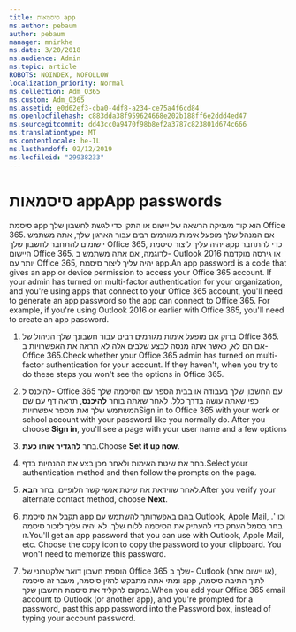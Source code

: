 ```yaml
---
title: סיסמאות app
ms.author: pebaum
author: pebaum
manager: mnirkhe
ms.date: 3/20/2018
ms.audience: Admin
ms.topic: article
ROBOTS: NOINDEX, NOFOLLOW
localization_priority: Normal
ms.collection: Adm_O365
ms.custom: Adm_O365
ms.assetid: e0d62ef3-cba0-4df8-a234-ce75a4f6cd84
ms.openlocfilehash: c883dda38f959624668e202b188ff6e2ddd4ed47
ms.sourcegitcommit: dd43cc0a9470f98b8ef2a3787c823801d674c666
ms.translationtype: MT
ms.contentlocale: he-IL
ms.lasthandoff: 02/12/2019
ms.locfileid: "29938233"
---
```

# <a name="app-passwords"></a><span data-ttu-id="f80f7-102">סיסמאות app</span><span class="sxs-lookup"><span data-stu-id="f80f7-102">App passwords</span></span>

<span data-ttu-id="f80f7-p101">סיסמת app הוא קוד מעניקה הרשאה של יישום או התקן כדי לגשת לחשבון שלך Office 365. אם המנהל שלך מופעל אימות מגורמים רבים עבור הארגון שלך, אתה משתמש יישומים להתחבר לחשבון שלך Office 365, יהיה עליך ליצור סיסמת app כדי להתחבר היישום Office 365. לדוגמה, אם אתה משתמש ב- Outlook 2016 או גירסה מוקדמת יותר עם Office 365, יהיה עליך ליצור סיסמת app.</span><span class="sxs-lookup"><span data-stu-id="f80f7-p101">An app password is a code that gives an app or device permission to access your Office 365 account. If your admin has turned on multi-factor authentication for your organization, and you're using apps that connect to your Office 365 account, you'll need to generate an app password so the app can connect to Office 365. For example, if you're using Outlook 2016 or earlier with Office 365, you'll need to create an app password.</span></span>
  
1. <span data-ttu-id="f80f7-p102">בדוק אם מופעל אימות מגורמים רבים עבור חשבונך שלך הניהול של Office 365. אם הם לא, כאשר אתה מנסה לבצע שלבים אלה לא תראה את האפשרויות ב- Office 365.</span><span class="sxs-lookup"><span data-stu-id="f80f7-p102">Check whether your Office 365 admin has turned on multi-factor authentication for your account. If they haven't, when you try to do these steps you won't see the options in Office 365.</span></span>
    
2. <span data-ttu-id="f80f7-p103">להיכנס ל- Office 365 עם החשבון שלך בעבודה או בבית הספר עם הסיסמה שלך כפי שאתה עושה בדרך כלל. לאחר שאתה בוחר **להיכנס**, תראה דף עם שם המשתמש שלך ואת מספר אפשרויות</span><span class="sxs-lookup"><span data-stu-id="f80f7-p103">Sign in to Office 365 with your work or school account with your password like you normally do. After you choose **Sign in**, you'll see a page with your user name and a few options</span></span> 
    
3. <span data-ttu-id="f80f7-110">בחר **להגדיר אותו כעת**.</span><span class="sxs-lookup"><span data-stu-id="f80f7-110">Choose **Set it up now**.</span></span> 
    
4. <span data-ttu-id="f80f7-111">בחר את שיטת האימות ולאחר מכן בצע את ההנחיות בדף.</span><span class="sxs-lookup"><span data-stu-id="f80f7-111">Select your authentication method and then follow the prompts on the page.</span></span>
    
5. <span data-ttu-id="f80f7-112">לאחר שווידאת את שיטת אנשי קשר חלופיים, בחר **הבא**.</span><span class="sxs-lookup"><span data-stu-id="f80f7-112">After you verify your alternate contact method, choose **Next**.</span></span> 
    
6. <span data-ttu-id="f80f7-p104">תקבל את סיסמת app בהם באפשרותך להשתמש עם Outlook, Apple Mail, וכו '. בחר בסמל העתק כדי להעתיק את הסיסמה ללוח שלך. לא יהיה עליך לזכור סיסמה זו.</span><span class="sxs-lookup"><span data-stu-id="f80f7-p104">You'll get an app password that you can use with Outlook, Apple Mail, etc. Choose the copy icon to copy the password to your clipboard. You won't need to memorize this password.</span></span> 
    
7. <span data-ttu-id="f80f7-115">הוספת חשבון דואר אלקטרוני של Office 365 שלך ב- Outlook (או יישום אחר), ומתי אתה מתבקש להזין סיסמה, מעבר זה סיסמה app לתוך התיבה סיסמה, במקום להקליד את סיסמת החשבון שלך.</span><span class="sxs-lookup"><span data-stu-id="f80f7-115">When you add your Office 365 email account to Outlook (or another app), and you're prompted for a password, past this app password into the Password box, instead of typing your account password.</span></span> 
    

